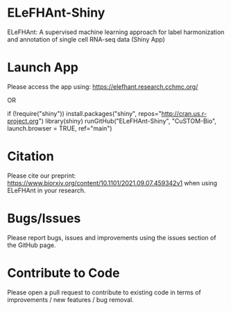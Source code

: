 # ELeFHAnt-Shiny
ELeFHAnt: A supervised machine learning approach for label harmonization and annotation of single cell RNA-seq data (Shiny App)

# Launch App

Please access the app using: https://elefhant.research.cchmc.org/

OR

if (!require("shiny")) install.packages("shiny", repos="http://cran.us.r-project.org")
library(shiny)
runGitHub("ELeFHAnt-Shiny", "CuSTOM-Bio", launch.browser = TRUE, ref="main")


# Citation
Please cite our preprint: https://www.biorxiv.org/content/10.1101/2021.09.07.459342v1 when using ELeFHAnt in your research.

# Bugs/Issues
Please report bugs, issues and improvements using the issues section of the GitHub page.

# Contribute to Code
Please open a pull request to contribute to existing code in terms of improvements / new features / bug removal.
